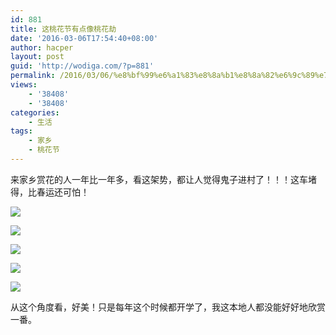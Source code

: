 ```yaml
---
id: 881
title: 这桃花节有点像桃花劫
date: '2016-03-06T17:54:40+08:00'
author: hacper
layout: post
guid: 'http://wodiga.com/?p=881'
permalink: /2016/03/06/%e8%bf%99%e6%a1%83%e8%8a%b1%e8%8a%82%e6%9c%89%e7%82%b9%e5%83%8f%e6%a1%83%e8%8a%b1%e5%8a%ab/
views:
    - '38408'
    - '38408'
categories:
    - 生活
tags:
    - 家乡
    - 桃花节
---
```


来家乡赏花的人一年比一年多，看这架势，都让人觉得鬼子进村了！！！这车堵得，比春运还可怕！

![](http://7xk9u4.com1.z0.glb.clouddn.com/psb4J3T145P.jpg)

![](http://7xk9u4.com1.z0.glb.clouddn.com/psb7Z8WGI8X.jpg)

![](http://7xk9u4.com1.z0.glb.clouddn.com/psbG27QQJP7.jpg)

![](http://7xk9u4.com1.z0.glb.clouddn.com/psbIVMLV0KR.jpg)

![](http://7xk9u4.com1.z0.glb.clouddn.com/psbDDSJ6CLU.jpg)

从这个角度看，好美！只是每年这个时候都开学了，我这本地人都没能好好地欣赏一番。